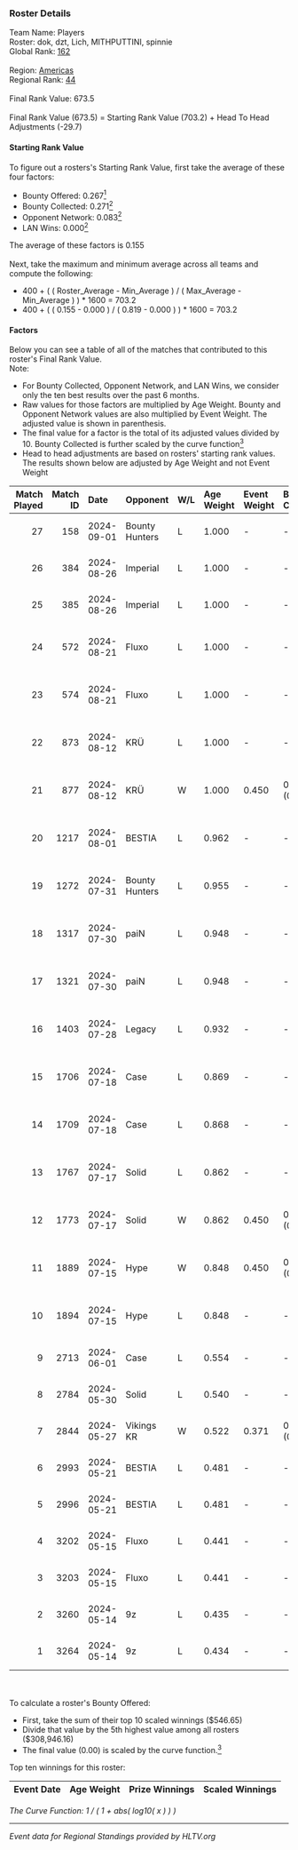 ### Roster Details<br />
Team Name: Players<br />
Roster: dok, dzt, Lich, MITHPUTTINI, spinnie<br />
Global Rank: [162](../../standings_global_2024_09_06.md)<br />
<br />
Region: [Americas]( ../../standings_americas_2024_09_06.md)<br />
Regional Rank: [44]( ../../standings_americas_2024_09_06.md)<br />
<br />
Final Rank Value:  673.5<br />
<br />
Final Rank Value (673.5) = Starting Rank Value (703.2) + Head To Head Adjustments (-29.7)<br />

#### Starting Rank Value<br />
To figure out a rosters's Starting Rank Value, first take the average of these four factors:<br />
- Bounty Offered: 0.267[<sup>1</sup>](#table2)
- Bounty Collected: 0.271[<sup>2</sup>](#table1)
- Opponent Network: 0.083[<sup>2</sup>](#table1)
- LAN Wins: 0.000[<sup>2</sup>](#table1)

The average of these factors is 0.155<br />
<br />
Next, take the maximum and minimum average across all teams and compute the following:<br />
- 400 + ( ( Roster_Average - Min_Average ) / ( Max_Average - Min_Average ) ) * 1600 = 703.2
- 400 + ( ( 0.155 - 0.000 ) / ( 0.819 - 0.000 ) ) * 1600 = 703.2


#### Factors<br />
Below you can see a table of all of the matches that contributed to this roster's Final Rank Value.<br />
Note:<br />

- For Bounty Collected, Opponent Network, and LAN Wins, we consider only the ten best results over the past 6 months.
- Raw values for those factors are multiplied by Age Weight. Bounty and Opponent Network values are also multiplied by Event Weight. The adjusted value is shown in parenthesis.
- The final value for a factor is the total of its adjusted values divided by 10. Bounty Collected is further scaled by the curve function[<sup>3</sup>](#curveFunction)
- Head to head adjustments are based on rosters' starting rank values. The results shown below are adjusted by Age Weight and not Event Weight
<span id="table1"></span><br />


| Match Played | Match ID | Date       | Opponent       | W/L | Age Weight | Event Weight | Bounty Collected | Opponent Network | LAN Wins  | H2H Adj. | Roster                                |
| -: | -: | :- | :- | :- | :- | :- | :- | :- | :- | -: | :- |
|           27 |      158 | 2024-09-01 | Bounty Hunters | L   | 1.000      | -            | -                | -                | -         |    -9.74 | dok, dzt, Lich, MITHPUTTINI, spinnie  |
|           26 |      384 | 2024-08-26 | Imperial       | L   | 1.000      | -            | -                | -                | -         |    -2.00 | dok, dzt, Lich, MITHPUTTINI, spinnie  |
|           25 |      385 | 2024-08-26 | Imperial       | L   | 1.000      | -            | -                | -                | -         |    -2.05 | dok, dzt, Lich, MITHPUTTINI, spinnie  |
|           24 |      572 | 2024-08-21 | Fluxo          | L   | 1.000      | -            | -                | -                | -         |    -3.56 | dok, dzt, MITHPUTTINI, s1cko, spinnie |
|           23 |      574 | 2024-08-21 | Fluxo          | L   | 1.000      | -            | -                | -                | -         |    -3.69 | dok, dzt, MITHPUTTINI, s1cko, spinnie |
|           22 |      873 | 2024-08-12 | KRÜ            | L   | 1.000      | -            | -                | -                | -         |   -10.52 | dok, dzt, MITHPUTTINI, s1cko, spinnie |
|           21 |      877 | 2024-08-12 | KRÜ            | W   | 1.000      | 0.450        | 0.018 (0.008)    | 0.647 (0.291)    | 0 (0.000) |    21.41 | dok, dzt, MITHPUTTINI, s1cko, spinnie |
|           20 |     1217 | 2024-08-01 | BESTIA         | L   | 0.962      | -            | -                | -                | -         |    -5.10 | dok, dzt, MITHPUTTINI, s1cko, spinnie |
|           19 |     1272 | 2024-07-31 | Bounty Hunters | L   | 0.955      | -            | -                | -                | -         |    -7.17 | dok, dzt, MITHPUTTINI, s1cko, spinnie |
|           18 |     1317 | 2024-07-30 | paiN           | L   | 0.948      | -            | -                | -                | -         |    -0.28 | dok, dzt, MITHPUTTINI, s1cko, spinnie |
|           17 |     1321 | 2024-07-30 | paiN           | L   | 0.948      | -            | -                | -                | -         |    -0.28 | dok, dzt, MITHPUTTINI, s1cko, spinnie |
|           16 |     1403 | 2024-07-28 | Legacy         | L   | 0.932      | -            | -                | -                | -         |    -4.90 | dok, dzt, MITHPUTTINI, s1cko, spinnie |
|           15 |     1706 | 2024-07-18 | Case           | L   | 0.869      | -            | -                | -                | -         |    -6.60 | dok, dzt, MITHPUTTINI, s1cko, spinnie |
|           14 |     1709 | 2024-07-18 | Case           | L   | 0.868      | -            | -                | -                | -         |    -6.98 | dok, dzt, MITHPUTTINI, s1cko, spinnie |
|           13 |     1767 | 2024-07-17 | Solid          | L   | 0.862      | -            | -                | -                | -         |   -10.15 | dok, dzt, MITHPUTTINI, s1cko, spinnie |
|           12 |     1773 | 2024-07-17 | Solid          | W   | 0.862      | 0.450        | 0.007 (0.003)    | 0.716 (0.278)    | 0 (0.000) |    17.39 | dok, dzt, MITHPUTTINI, s1cko, spinnie |
|           11 |     1889 | 2024-07-15 | Hype           | W   | 0.848      | 0.450        | 0.023 (0.009)    | 0.448 (0.171)    | 0 (0.000) |    19.42 | dok, dzt, MITHPUTTINI, s1cko, spinnie |
|           10 |     1894 | 2024-07-15 | Hype           | L   | 0.848      | -            | -                | -                | -         |    -7.06 | dok, dzt, MITHPUTTINI, s1cko, spinnie |
|            9 |     2713 | 2024-06-01 | Case           | L   | 0.554      | -            | -                | -                | -         |    -3.71 | dok, dzt, leleo, spinnie, vhz         |
|            8 |     2784 | 2024-05-30 | Solid          | L   | 0.540      | -            | -                | -                | -         |    -4.96 | dok, dzt, leleo, spinnie, vhz         |
|            7 |     2844 | 2024-05-27 | Vikings KR     | W   | 0.522      | 0.371        | 0.006 (0.001)    | 0.454 (0.088)    | 0 (0.000) |     9.82 | beg0d, dok, dzt, spinnie, vhz         |
|            6 |     2993 | 2024-05-21 | BESTIA         | L   | 0.481      | -            | -                | -                | -         |    -2.51 | beg0d, dok, dzt, spinnie, vhz         |
|            5 |     2996 | 2024-05-21 | BESTIA         | L   | 0.481      | -            | -                | -                | -         |    -2.56 | beg0d, dok, dzt, spinnie, vhz         |
|            4 |     3202 | 2024-05-15 | Fluxo          | L   | 0.441      | -            | -                | -                | -         |    -1.77 | beg0d, dok, dzt, spinnie, vhz         |
|            3 |     3203 | 2024-05-15 | Fluxo          | L   | 0.441      | -            | -                | -                | -         |    -1.81 | beg0d, dok, dzt, spinnie, vhz         |
|            2 |     3260 | 2024-05-14 | 9z             | L   | 0.435      | -            | -                | -                | -         |    -0.17 | beg0d, dok, dzt, spinnie, vhz         |
|            1 |     3264 | 2024-05-14 | 9z             | L   | 0.434      | -            | -                | -                | -         |    -0.17 | beg0d, dok, dzt, spinnie, vhz         |

<br />
<span id="table2"></span><br />
To calculate a roster's Bounty Offered:<br />

- First, take the sum of their top 10 scaled winnings ($546.65)
- Divide that value by the 5th highest value among all rosters ($308,946.16)
- The final value (0.00) is scaled by the curve function.[<sup>3</sup>](#curveFunction)

Top ten winnings for this roster:<br />

| Event Date | Age Weight | Prize Winnings | Scaled Winnings |
| :- | -: | :- | :- |


<span id="curveFunction"></span>_The Curve Function: 1 / ( 1 + abs( log10( x ) ) )_<br />

---
_Event data for Regional Standings provided by HLTV.org_<br />
